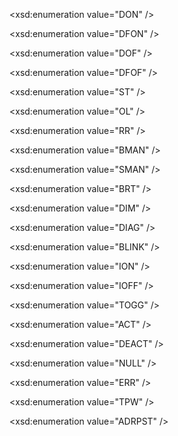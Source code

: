 <xsd:enumeration value="DON" />
<!-- Device On -->
<xsd:enumeration value="DFON" />
<!-- Device Fast On -->
<xsd:enumeration value="DOF" />
<!-- Device Off -->
<xsd:enumeration value="DFOF" />
<!-- Device Fast Off -->
<xsd:enumeration value="ST" />
<!-- Status -->
<xsd:enumeration value="OL" />
<!-- On Level -->
<xsd:enumeration value="RR" />
<!-- Ramp Rate -->
<xsd:enumeration value="BMAN" />
<!-- Start Manual Change -->
<xsd:enumeration value="SMAN" />
<!-- Stop Manual Change -->
<xsd:enumeration value="BRT" />
<!-- Brighten -->
<xsd:enumeration value="DIM" />
<!-- Dim -->
<xsd:enumeration value="DIAG" />
<!-- Diagnostics -->
<xsd:enumeration value="BLINK" />
<!-- Blink -->
<xsd:enumeration value="ION" />
<!-- Indicator On -->
<xsd:enumeration value="IOFF" />
<!-- Indicator Off -->
<xsd:enumeration value="TOGG" />
<!-- Toggle -->
<xsd:enumeration value="ACT" />
<!-- Activate -->
<xsd:enumeration value="DEACT" />
<!-- Deactivate -->
<xsd:enumeration value="NULL" />
<!-- No Command -->
<xsd:enumeration value="ERR" />
<!-- Device communication errors -->
<xsd:enumeration value="TPW" />
<!-- Total Power in kWs (kilo watt/seconds; divide by 3600 to get kWh -->
<xsd:enumeration value="ADRPST" />
<!-- Open ADR participation flag -->